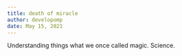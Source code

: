 ```yaml
---
title: death of miracle
author: developomp
date: May 15, 2021
---
```


Understanding things what we once called magic.
Science.
